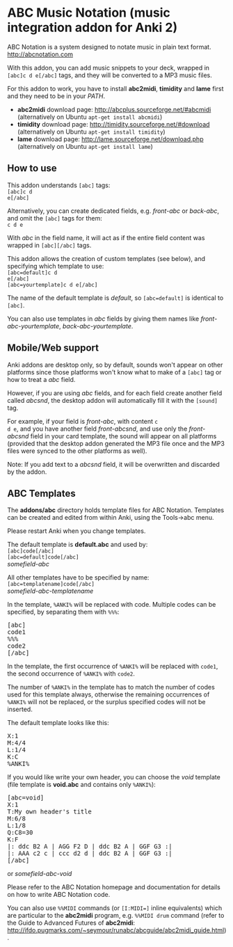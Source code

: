 ABC Music Notation (music integration addon for Anki 2)
=======================================================

ABC Notation is a system designed to notate music in plain text format. <a href="http://abcnotation.com" rel="nofollow">http://abcnotation.com</a>

With this addon, you can add music snippets to your deck, wrapped in <code>[abc]c d e[/abc]</code> tags, and they will be converted to a MP3 music files.

For this addon to work, you have to install <b>abc2midi</b>, <b>timidity</b> and <b>lame</b> first and they need to be in your <i>PATH</i>.

<ul>
<li><b>abc2midi</b> download page: <a href="http://abcplus.sourceforge.net/#abcmidi" rel="nofollow">http://abcplus.sourceforge.net/#abcmidi</a> (alternatively on Ubuntu <code>apt-get install abcmidi</code>)</li>
<li><b>timidity</b> download page: <a href="http://timidity.sourceforge.net/#download" rel="nofollow">http://timidity.sourceforge.net/#download</a> (alternatively on Ubuntu <code>apt-get install timidity</code>)</li>
<li><b>lame</b> download page: <a href="http://lame.sourceforge.net/download.php" rel="nofollow">http://lame.sourceforge.net/download.php</a> (alternatively on Ubuntu <code>apt-get install lame</code>)</li>
</ul>

How to use
----------

This addon understands <code>[abc]</code> tags:<br/>
<code>[abc]c d e[/abc]</code>

Alternatively, you can create dedicated fields, e.g. <i>front-abc</i> or <i>back-abc</i>, and omit the <code>[abc]</code> tags for them:<br/>
<code>c d e</code>

With <i>abc</i> in the field name, it will act as if the entire field content was wrapped in <code>[abc][/abc]</code> tags.

This addon allows the creation of custom templates (see below), and specifying which template to use:<br/>
<code>[abc=default]c d e[/abc]</code><br/>
<code>[abc=yourtemplate]c d e[/abc]</code>

The name of the default template is <i>default</i>, so <code>[abc=default]</code> is identical to <code>[abc]</code>.

You can also use templates in <i>abc</i> fields by giving them names like <i>front-abc-yourtemplate</i>, <i>back-abc-yourtemplate</i>.

Mobile/Web support
------------------

Anki addons are desktop only, so by default, sounds won't appear on other platforms since those platforms won't know what to make of a <code>[abc]</code> tag or how to treat a <i>abc</i> field.

However, if you are using <i>abc</i> fields, and for each field create another field called <i>abcsnd</i>, the desktop addon will automatically fill it with the <code>[sound]</code> tag.

For example, if your field is <i>front-abc</i>, with content <code>c d e</code>, and you have another field <i>front-abcsnd</i>, and use only the <i>front-abcsnd</i> field in your card template, the sound will appear on all platforms (provided that the desktop addon generated the MP3 file once and the MP3 files were synced to the other platforms as well).

Note: If you add text to a <i>abcsnd</i> field, it will be overwritten and discarded by the addon.

ABC Templates
-------------

The <b>addons/abc</b> directory holds template files for ABC Notation. Templates can be created and edited from within Anki, using the Tools-&gt;abc menu.

Please restart Anki when you change templates.

The default template is <b>default.abc</b> and used by:<br/>
<code>[abc]code[/abc]</code><br/>
<code>[abc=default]code[/abc]</code><br/>
<i>somefield-abc</i>

All other templates have to be specified by name:<br/>
<code>[abc=templatename]code[/abc]</code><br/>
<i>somefield-abc-templatename</i>

In the template, <code>%ANKI%</code> will be replaced with code. Multiple codes can be specified, by separating them with <code>%%%</code>:
<pre>[abc]
code1
%%%
code2
[/abc]</pre>

In the template, the first occurrence of <code>%ANKI%</code> will be replaced with <code>code1</code>, the second occurrence of <code>%ANKI%</code> with <code>code2</code>.

The number of <code>%ANKI%</code> in the template has to match the number of codes used for this template always, otherwise the remaining occurrences of <code>%ANKI%</code> will not be replaced, or the surplus specified codes will not be inserted.

The default template looks like this:
<pre>X:1
M:4/4
L:1/4
K:C
%ANKI%</pre>

If you would like write your own header, you can choose the <i>void</i> template (file template is <b>void.abc</b> and contains only <code>%ANKI%</code>):
<pre>[abc=void]
X:1
T:My own header's title
M:6/8
L:1/8
Q:C8=30
K:F
|: ddc B2 A | AGG F2 D | ddc B2 A | GGF G3 :|
|: AAA c2 c | ccc d2 d | ddc B2 A | GGF G3 :|
[/abc]</pre>
or
<i>somefield-abc-void</i>


Please refer to the ABC Notation homepage and documentation for details on how to write ABC Notation code.

You can also use <code>%%MIDI</code> commands (or <code>[I:MIDI=]</code> inline equivalents) which are particular to the <b>abc2midi</b> program, e.g. <code>%%MIDI drum</code> command (refer to the Guide to Advanced Futures of <b>abc2midi</b>: <a href="http://ifdo.pugmarks.com/~seymour/runabc/abcguide/abc2midi_guide.html" rel="nofollow">http://ifdo.pugmarks.com/~seymour/runabc/abcguide/abc2midi_guide.html</a>).
